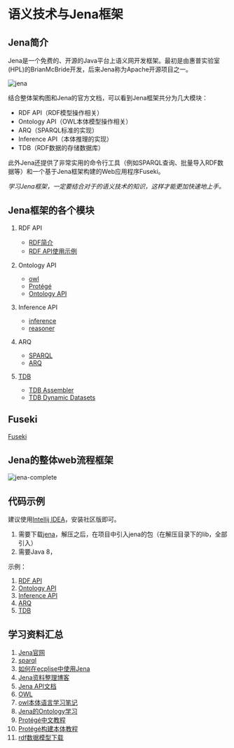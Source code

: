 # 语义技术与Jena框架

## Jena简介

Jena是一个免费的、开源的Java平台上语义网开发框架。最初是由惠普实验室(HPL)的BrianMcBride开发，后来Jena称为Apache开源项目之一。

![jena](./images/jena.png)

结合整体架构图和Jena的官方文档，可以看到Jena框架共分为几大模块：

* RDF API（RDF模型操作相关）
* Ontology API（OWL本体模型操作相关）
* ARQ（SPARQL标准的实现）
* Inference API（本体推理的实现）
* TDB（RDF数据的存储数据库）

此外Jena还提供了非常实用的命令行工具（例如SPARQL查询、批量导入RDF数据等）和一个基于Jena框架构建的Web应用程序Fuseki。

*学习Jena框架，一定要结合对于的语义技术的知识，这样才能更加快速地上手。*

## Jena框架的各个模块

1. RDF API

    * [RDF简介](./semantic/rdf.md)
    * [RDF API使用示例](./jena/rdf.md)

2. Ontology API

    * [owl](./notes/semantic/owl.md)
    * [Protégé](./notes/tools/protege.md)
    * [Ontology API](./notes/jena/ontology.md)
    
3. Inference API

    * [inference](./notes/inference.md)
    * [reasoner](./notes/reasoner.md)

4.  ARQ

    * [SPARQL](./notes/sparql)
    * [ARQ](./notes/jena/arq.md)

5. [TDB](./notes/tdb.md)

    * [TDB Assembler](./notes/tdb-assember.md)
    * [TDB Dynamic Datasets](./notes/tdb-dynamic-dataset.md)

## Fuseki

[Fuseki](./notes/fuseki.md)

## Jena的整体web流程框架

![jena-complete](./images/jena-webflow.jpg)


## 代码示例

建议使用[Intellij IDEA](http://www.jetbrains.com/idea/#chooseYourEdition)，安装社区版即可。

1. 需要下载[jena](http://jena.apache.org/download/index.cgi)，解压之后，在项目中引入jena的包（在解压目录下的lib，全部引入）
2. 需要Java 8，

示例：

1. [RDF API](src/main/com.jena-learning/rdf)
2. [Ontology API](src/main/com.jena-learning/ontology)
3. [Inference API](src/main/com.jena-learning/inference)
4. [ARQ](src/main/com.jena-learning/arq)
5. [TDB](src/main/com.jena-learning/tdb)

## 学习资料汇总

1. [Jena官网](http://jena.apache.org/index.html)
2. [sparql](https://www.w3.org/TR/sparql11-query/)
3. [如何在ecplise中使用Jena](http://www.iandickinson.me.uk/articles/jena-eclipse-helloworld/)
4. [Jena资料整理博客](http://www.itdadao.com/tags/jena-0.html)
5. [Jena API文档](http://jena.apache.org/documentation/javadoc/jena/)
6. [OWL](https://www.w3.org/TR/2004/REC-owl-features-20040210/)
7. [owl本体语言学习笔记](http://blog.sina.com.cn/s/blog_6a7447840100utms.html)
8. [Jena的Ontology学习](http://blog.csdn.net/zhang6560329/article/details/27095197)
9. [Protégé中文教程](http://wenku.baidu.com/link?url=5Wb66TcG8jSBImBTIxriCUp6KaYd6sLZ20SS4emUgjyVs14GegIVKmGVlM7CSs56p0eQ6vpHnlph3eGgUsKHmsma8GREPc-iPR9cRDwHmLW)
10. [Protégé构建本体教程](http://wenku.baidu.com/link?url=TcDAyKe0DzP38i6sGG70s8P4lCvaQ5RptO1iuX1n1ljPtIluBloeu4NfJVi1sFQVBeJ0O1d2I4U9_9RDa3n5jtlcB5eSVuFMioQvnEgConG)
11. [rdf数据模型下载](http://semanticweb.org/wiki/Main_Page.html)